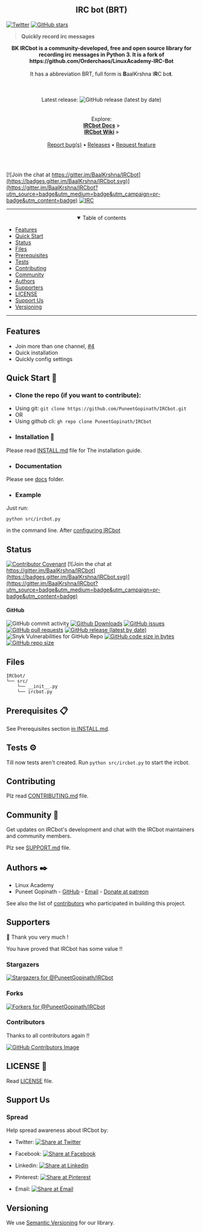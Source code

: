 <div class="card">
  <link rel="stylesheet" href="https://puneetgopinath.github.io/css/main.css" />
  <h2 align="center">IRC bot (BRT)</h2>
  <a href="https://twitter.com/intent/tweet?text=This%20Python%20IRCbot%20Helped%20Me%20A%20Lot.%20Make%20Sure%20To%20Check%20It%20Out:\&url=https%3A%2F%2Fgithub.com%2FPuneetGopinath%2FIRCbot\&hashtags=py,backend,developer,opensource,python"><img alt="Twitter" src="https://img.shields.io/twitter/url?style=social&url=https%3A%2F%2Fgithub.com%2FPuneetGopinath%2FIRCbot" /></a>
  <a href="https://github.com/PuneetGopinath/IRCbot/stargazers"><img alt="GitHub stars" src="https://img.shields.io/github/stars/PuneetGopinath/IRCbot?style=social"></a>
  <blockquote><b>Quickly record irc messages</b></blockquote>

  <p align="center">
    <b>BK IRCbot is a community-developed, free and open source library for recording irc messages in Python 3. It is a fork of https://github.com/Orderchaos/LinuxAcademy-IRC-Bot</b><br><br>
    It has a abbreviation BRT, full form is <b>B</b>aalKrshna I<b>R</b>C bo<b>t</b>.
    <br><br><br><br>
    Latest release: <img alt="GitHub release (latest by date)" src="https://img.shields.io/github/v/release/PuneetGopinath/IRCbot"><br>
    <br><br>Explore:<br>
    <a href="https://github.com/PuneetGopinath/IRCbot/blob/main/docs"><b>IRCbot Docs</b></a> &raquo;<br>
    <a href="https://github.com/PuneetGopinath/IRCbot/wiki"><b>IRCbot Wiki</b></a> &raquo;<br><br>
    <a href="https://github.com/PuneetGopinath/IRCbot/issues/new?template=bug_report.md">Report bug(s)</a> • <a href="https://github.com/PuneetGopinath/IRCbot/releases">Releases</a> • <a href="https://github.com/PuneetGopinath/IRCbot/issues/new?template=feature_request.md">Request feature</a>
  </p><br><br>
</div>

[![Join the chat at https://gitter.im/BaalKrshna/IRCbot](https://badges.gitter.im/BaalKrshna/IRCbot.svg)](https://gitter.im/BaalKrshna/IRCbot?utm_source=badge&utm_medium=badge&utm_campaign=pr-badge&utm_content=badge)
[![IRC](https://img.shields.io/badge/irc-%23bkircbot-brightgreen.svg)](https://webchat.freenode.net/?channels=bkircbot)

---------------------------------------------------------------------

<details open="true">
    <summary align="center">Table of contents</summary>

 * [Features](#features)
 * [Quick Start](#quick-start)
 * [Status](#status)
 * [Files](#files)
 * [Prerequisites](#prerequisites)
 * [Tests](#tests)
 * [Contributing](#contributing)
 * [Community](#community)
 * [Authors](#authors)
 * [Supporters](#supporters)
 * [LICENSE](#license)
 * [Support Us](#support-us)
 * [Versioning](#versioning)

</details>

---------------------------------------------------------------------

<h2><a name="features">Features</a></h2>

 * Join more than one channel, [#4](https://github.com/PuneetGopinath/IRCbot/issues/4)
 * Quick installation
 * Quickly config settings

<h2><a name="quick-start">Quick Start 🚀</a></h2>

- ### Clone the repo (if you want to contribute):

 * Using git:
`git clone https://github.com/PuneetGopinath/IRCbot.git`
 * OR
 * Using github cli:
`gh repo clone PuneetGopinath/IRCbot`

- ### Installation 🔧

Please read [INSTALL.md](INSTALL.md) file for The installation guide.

- ### Documentation

Please see [docs](docs/README.md) folder.

- ### Example

Just run:

    python src/ircbot.py
in the command line. After [configuring IRCbot](docs/config.md)

<h2><a name="status">Status</a></h2>

[![Contributor Covenant](https://img.shields.io/badge/Contributor%20Covenant-2.0-4baaaa.svg)](.github/CODE_OF_CONDUCT.md)
[![Join the chat at https://gitter.im/BaalKrshna/IRCbot](https://badges.gitter.im/BaalKrshna/IRCbot.svg)](https://gitter.im/BaalKrshna/IRCbot?utm_source=badge&utm_medium=badge&utm_campaign=pr-badge&utm_content=badge)

#### GitHub

![GitHub commit activity](https://img.shields.io/github/commit-activity/y/PuneetGopinath/IRCbot)
[![Github Downloads](https://img.shields.io/github/downloads/PuneetGopinath/IRCbot/total.svg)](https://github.com/PuneetGopinath/IRCbot/releases)
[![GitHub issues](https://img.shields.io/github/issues-raw/PuneetGopinath/IRCbot)](https://github.com/PuneetGopinath/IRCbot/issues)
[![GitHub pull requests](https://img.shields.io/github/issues-pr-raw/PuneetGopinath/IRCbot)](https://github.com/PuneetGopinath/IRCbot/pulls)
[![GitHub release (latest by date)](https://img.shields.io/github/v/release/PuneetGopinath/IRCbot)](https://github.com/PuneetGopinath/IRCbot/releases)
![Snyk Vulnerabilities for GitHub Repo](https://img.shields.io/snyk/vulnerabilities/github/PuneetGopinath/IRCbot)
[![GitHub code size in bytes](https://img.shields.io/github/languages/code-size/PuneetGopinath/IRCbot)]()
[![GitHub repo size](https://img.shields.io/github/repo-size/PuneetGopinath/IRCbot)]()

<h2><a name="files">Files️</a></h2>

```text
IRCbot/
└── src/
    └── __init__.py
    └── ircbot.py
```

<h2><a name="prerequisites">Prerequisites 📋</a></h2>

See Prerequisites section [in INSTALL.md](INSTALL.md#prerequisites).

<h2><a name="tests">Tests ⚙️</a></h2>

Till now tests aren't created.
Run `python src/ircbot.py` to start the ircbot.

<h2><a name="contributing">Contributing</a></h2>

Plz read [CONTRIBUTING.md](.github/CONTRIBUTING.md)</a> file.

<h2><a name="community">Community 💬</a></h2>

Get updates on IRCbot's development and chat with the IRCbot maintainers and community members.

Plz see [SUPPORT.md](https://github.com/PuneetGopinath/IRCbot/blob/main/.github/SUPPORT.md) file.

<h2><a name="authors">Authors ✒️</a></h2>

 * Linux Academy
 * Puneet Gopinath - [GitHub](https://github.com/PuneetGopinath) - [Email](mailto:baalkrshna@gmail.com) - [Donate at patreon](https://patreon.com/PuneetGopinath)

See also the list of [contributors](https://github.com/PuneetGopinath/IRCbot/graphs/contributors) who participated in building this project.

<h2><a name="supporters">Supporters</a></h2>

👏 Thank you very much !

You have proved that IRCbot has some value !!

### Stargazers

[![Stargazers for @PuneetGopinath/IRCbot](https://reporoster.com/stars/PuneetGopinath/IRCbot)](https://github.com/PuneetGopinath/IRCbot/stargazers)

### Forks

[![Forkers for @PuneetGopinath/IRCbot](https://reporoster.com/forks/PuneetGopinath/IRCbot)](https://github.com/PuneetGopinath/IRCbot/network/members)

### Contributors

Thanks to all contributors again !!

[![GitHub Contributors Image](https://contrib.rocks/image?repo=PuneetGopinath/IRCbot)](https://github.com/PuneetGopinath/IRCbot/contributors)

<h2><a name="license">LICENSE 📄</a></h2>

Read [LICENSE](LICENSE) file.

<h2><a name="support-us">Support Us</a></h2>

### Spread

Help spread awareness about IRCbot by:

 * Twitter: [![Share at Twitter](https://img.shields.io/badge/Share-Twitter-%231DA1F2?style=flat-square)](https://twitter.com/intent/tweet?text=This%20Python%20IRCbot%20Helped%20Me%20A%20Lot.%20Make%20Sure%20To%20Check%20It%20Out:\&url=https://github.com/PuneetGopinath/IRCbot\&hashtags=py,backend,developer,opensource,python)

 * Facebook: [![Share at Facebook](https://img.shields.io/badge/Share-Facebook-%233b5998?style=flat-square)](https://www.facebook.com/sharer/sharer.php?u=https://github.com/PuneetGopinath/IRCbot)

 * Linkedin: [![Share at Linkedin](https://img.shields.io/badge/Share-Linkedin-%230e76a8?style=flat-square)](https://www.linkedin.com/shareArticle?mini=true\&url=https://github.com/PuneetGopinath/IRCbot)

 * Pinterest: [![Share at Pinterest](https://img.shields.io/badge/Share-Pinterest-%23c8232c?style=flat-square)](https://pinterest.com/pin/create/button/?media=\&description=This%20Python%20IRCbot%20Helped%20Me%20A%20Lot.%20Make%20Sure%20To%20Check%20It%20Out:\&url=https://github.com/PuneetGopinath/IRCbot)

 * Email: [![Share at Email](https://img.shields.io/badge/Share-Email-green?style=flat-square)](mailto:baalkrshna@gmail.com?\&subject=See%20this%20Awesome%20Python%20IRCbot\&cc=\&bcc=\&body=This%20Python%20IRCbot%20Helped%20Me%20A%20Lot.%20Make%20Sure%20To%20Check%20It%20Out:%0Ahttps://github.com/PuneetGopinath/IRCbot)

<h2><a name="versioning">Versioning</a></h2>

We use [Semantic Versioning](https://semver.org) for our library.

